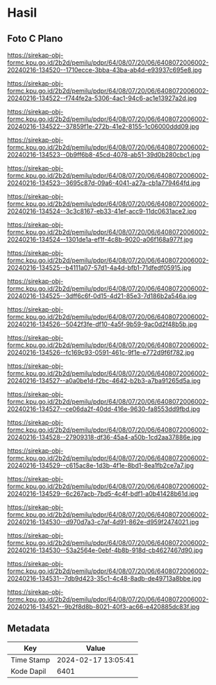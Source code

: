 # Hasil

## Foto C Plano

https://sirekap-obj-formc.kpu.go.id/2b2d/pemilu/pdpr/64/08/07/20/06/6408072006002-20240216-134520--1710ecce-3bba-43ba-ab4d-e93937c695e8.jpg

https://sirekap-obj-formc.kpu.go.id/2b2d/pemilu/pdpr/64/08/07/20/06/6408072006002-20240216-134522--f744fe2a-5306-4ac1-94c6-ac1e13927a2d.jpg

https://sirekap-obj-formc.kpu.go.id/2b2d/pemilu/pdpr/64/08/07/20/06/6408072006002-20240216-134522--37859f1e-272b-41e2-8155-1c06000ddd09.jpg

https://sirekap-obj-formc.kpu.go.id/2b2d/pemilu/pdpr/64/08/07/20/06/6408072006002-20240216-134523--0b9ff6b8-45cd-4078-ab51-39d0b280cbc1.jpg

https://sirekap-obj-formc.kpu.go.id/2b2d/pemilu/pdpr/64/08/07/20/06/6408072006002-20240216-134523--3695c87d-09a6-4041-a27a-cb1a779464fd.jpg

https://sirekap-obj-formc.kpu.go.id/2b2d/pemilu/pdpr/64/08/07/20/06/6408072006002-20240216-134524--3c3c8167-eb33-41ef-acc9-11dc0631ace2.jpg

https://sirekap-obj-formc.kpu.go.id/2b2d/pemilu/pdpr/64/08/07/20/06/6408072006002-20240216-134524--1301de1a-ef1f-4c8b-9020-a06f168a977f.jpg

https://sirekap-obj-formc.kpu.go.id/2b2d/pemilu/pdpr/64/08/07/20/06/6408072006002-20240216-134525--b4111a07-57d1-4a4d-bfb1-71dfedf05915.jpg

https://sirekap-obj-formc.kpu.go.id/2b2d/pemilu/pdpr/64/08/07/20/06/6408072006002-20240216-134525--3dff6c6f-0d15-4d21-85e3-7d186b2a546a.jpg

https://sirekap-obj-formc.kpu.go.id/2b2d/pemilu/pdpr/64/08/07/20/06/6408072006002-20240216-134526--5042f3fe-df10-4a5f-9b59-9ac0d2f48b5b.jpg

https://sirekap-obj-formc.kpu.go.id/2b2d/pemilu/pdpr/64/08/07/20/06/6408072006002-20240216-134526--fc169c93-0591-461c-9f1e-e772d9f6f782.jpg

https://sirekap-obj-formc.kpu.go.id/2b2d/pemilu/pdpr/64/08/07/20/06/6408072006002-20240216-134527--a0a0be1d-f2bc-4642-b2b3-a7ba91265d5a.jpg

https://sirekap-obj-formc.kpu.go.id/2b2d/pemilu/pdpr/64/08/07/20/06/6408072006002-20240216-134527--ce06da2f-40dd-416e-9630-fa8553dd9fbd.jpg

https://sirekap-obj-formc.kpu.go.id/2b2d/pemilu/pdpr/64/08/07/20/06/6408072006002-20240216-134528--27909318-df36-45a4-a50b-1cd2aa37886e.jpg

https://sirekap-obj-formc.kpu.go.id/2b2d/pemilu/pdpr/64/08/07/20/06/6408072006002-20240216-134529--c615ac8e-1d3b-4f1e-8bd1-8ea1fb2ce7a7.jpg

https://sirekap-obj-formc.kpu.go.id/2b2d/pemilu/pdpr/64/08/07/20/06/6408072006002-20240216-134529--6c267acb-7bd5-4c4f-bdf1-a0b41428b61d.jpg

https://sirekap-obj-formc.kpu.go.id/2b2d/pemilu/pdpr/64/08/07/20/06/6408072006002-20240216-134530--d970d7a3-c7af-4d91-862e-d959f2474021.jpg

https://sirekap-obj-formc.kpu.go.id/2b2d/pemilu/pdpr/64/08/07/20/06/6408072006002-20240216-134530--53a2564e-0ebf-4b8b-918d-cb4627467d90.jpg

https://sirekap-obj-formc.kpu.go.id/2b2d/pemilu/pdpr/64/08/07/20/06/6408072006002-20240216-134531--7db9d423-35c1-4c48-8adb-de49713a8bbe.jpg

https://sirekap-obj-formc.kpu.go.id/2b2d/pemilu/pdpr/64/08/07/20/06/6408072006002-20240216-134521--9b2f8d8b-8021-40f3-ac66-e420885dc83f.jpg


## Metadata

| Key        | Value               |
| ---------- | ------------------- |
| Time Stamp | 2024-02-17 13:05:41 |
| Kode Dapil | 6401                |



